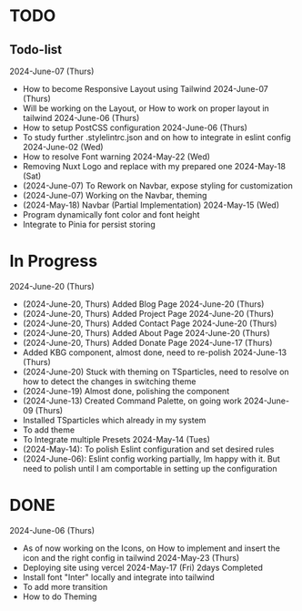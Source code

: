 # TODO

## Todo-list
2024-June-07 (Thurs)
- How to become Responsive Layout using Tailwind
2024-June-07 (Thurs)
- Will be working on the Layout, or How to work on proper layout in tailwind
2024-June-06 (Thurs)
- How to setup PostCSS configuration
2024-June-06 (Thurs)
- To study further .stylelintrc.json and on how to integrate in eslint config
2024-June-02 (Wed)
- How to resolve Font warning 
2024-May-22 (Wed)
- Removing Nuxt Logo and replace with my prepared one
2024-May-18 (Sat)
- (2024-June-07) To Rework on Navbar, expose styling for customization
- (2024-June-07) Working on the Navbar, theming 
- (2024-May-18) Navbar (Partial Implementation)
2024-May-15 (Wed)
- Program dynamically font color and font height
- Integrate to Pinia for persist storing

# In Progress
2024-June-20 (Thurs)
- (2024-June-20, Thurs) Added Blog Page
2024-June-20 (Thurs)
- (2024-June-20, Thurs) Added Project Page
2024-June-20 (Thurs)
- (2024-June-20, Thurs) Added Contact Page
2024-June-20 (Thurs)
- (2024-June-20, Thurs) Added About Page
2024-June-20 (Thurs)
- (2024-June-20, Thurs) Added Donate Page
2024-June-17 (Thurs)
- Added KBG component, almost done, need to re-polish
2024-June-13 (Thurs)
- (2024-June-20) Stuck with theming on TSparticles, need to resolve on how to detect the changes in switching theme
- (2024-June-19) Almost done, polishing the component
- (2024-June-13) Created Command Palette, on going work
2024-June-09 (Thurs)
- Installed TSparticles which already in my system
- To add theme
- To Integrate multiple Presets
2024-May-14 (Tues)
- (2024-May-14): To polish Eslint configuration and set desired rules
- (2024-June-06): Eslint config working partially, Im happy with it. But need to polish until I am comportable in setting up the configuration


# DONE
2024-June-06 (Thurs)
- As of now working on the Icons, on How to implement and insert the icon and the right config in tailwind
2024-May-23 (Thurs)
- Deploying site using vercel
2024-May-17 (Fri) 2days Completed 
- Install font "Inter" locally and integrate into tailwind
- To add more transition
- How to do Theming
